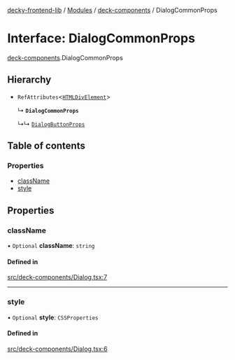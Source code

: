 [decky-frontend-lib](../README.md) / [Modules](../modules.md) / [deck-components](../modules/deck_components.md) / DialogCommonProps

# Interface: DialogCommonProps

[deck-components](../modules/deck_components.md).DialogCommonProps

## Hierarchy

- `RefAttributes`<[`HTMLDivElement`]( https://developer.mozilla.org/en-US/docs/Web/API/HTMLDivElement )\>

  ↳ **`DialogCommonProps`**

  ↳↳ [`DialogButtonProps`](deck_components.DialogButtonProps.md)

## Table of contents

### Properties

- [className](deck_components.DialogCommonProps.md#classname)
- [style](deck_components.DialogCommonProps.md#style)

## Properties

### className

• `Optional` **className**: `string`

#### Defined in

[src/deck-components/Dialog.tsx:7](https://github.com/SteamDeckHomebrew/decky-frontend-lib/blob/33dd4e5/src/deck-components/Dialog.tsx#L7)

___

### style

• `Optional` **style**: `CSSProperties`

#### Defined in

[src/deck-components/Dialog.tsx:6](https://github.com/SteamDeckHomebrew/decky-frontend-lib/blob/33dd4e5/src/deck-components/Dialog.tsx#L6)
